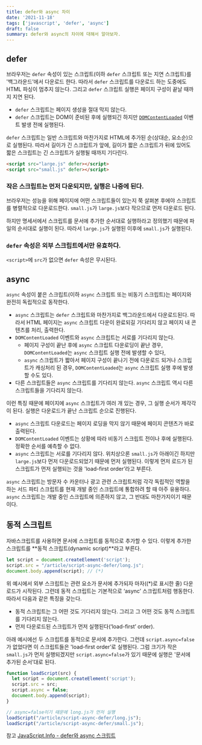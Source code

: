```yaml
---
title: defer와 async 차이
date: '2021-11-18'
tags: ['javascript', 'defer', 'async']
draft: false
summary: defer와 async의 차이에 대해서 알아보자.
---
```


## defer
브라우저는 `defer` 속성이 있는 스크립트(이하 `defer` 스크립트 또는 지연 스크립트)를 '백그라운드’에서 다운로드 한다. 따라서 `defer` 스크립트를 다운로드 하는 도중에도 HTML 파싱이 멈추지 않는다. 그리고 `defer` 스크립트 실행은 페이지 구성이 끝날 때까지 지연 된다.

- `defer` 스크립트는 페이지 생성을 절대 막지 않는다.
- `defer` 스크립트는 DOM이 준비된 후에 실행되긴 하지만 [`DOMContentLoaded`](https://developer.mozilla.org/ko/docs/Web/API/Window/DOMContentLoaded_event) 이벤트 발생 전에 실행된다.

`defer` 스크립트는 일반 스크립트와 마찬가지로 HTML에 추가된 순(상대순, 요소순)으로 실행된다. 따라서 길이가 긴 스크립트가 앞에, 길이가 짧은 스크립트가 뒤에 있어도 짧은 스크립트는 긴 스크립트가 실행될 때까지 기다린다.

```html
<script src="large.js" defer></script>
<script src="small.js" defer></script>
```

### 작은 스크립트는 먼저 다운되지만, 실행은 나중에 된다.
브라우저는 성능을 위해 페이지에 어떤 스크립트들이 있는지 쭉 살펴본 후에야 스크립트를 병렬적으로 다운로드한다. `small.js`가 `large.js`보다 작으므로 먼저 다운로드 된다.

하지만 명세서에서 스크립트를 문서에 추가한 순서대로 실행하라고 정의했기 때문에 파일의 순서대로 실행이 된다. 따라서 `large.js`가 실행된 이후에 `small.js`가 실행된다.

### `defer` 속성은 외부 스크립트에서만 유효하다.
`<script>`에 `src`가 없으면 `defer` 속성은 무시된다.

## async
`async` 속성이 붙은 스크립트(이하 `async` 스크립트 또는 비동기 스크립트)는 페이지와 완전히 독립적으로 동작한다.

- `async` 스크립트는 `defer` 스크립트와 마찬가지로 백그라운드에서 다운로드된다. 따라서 HTML 페이지는 `async` 스크립트 다운이 완료되길 기다리지 않고 페이지 내 콘텐츠를 처리, 출력한다.
- `DOMContentLoaded` 이벤트와 `async` 스크립트는 서로를 기다리지 않는다.
  - 페이지 구성이 끝난 후에 `async` 스크립트 다운로딩이 끝난 경우, `DOMContentLoaded`는 `async` 스크립트 실행 전에 발생할 수 있다,
  - `async` 스크립트가 짧아서 페이지 구성이 끝나기 전에 다운로드 되거나 스크립트가 캐싱처리 된 경우, `DOMContentLoaded`는 `async` 스크립트 실행 후에 발생할 수도 있다.
- 다른 스크립트들은 `async` 스크립트를 기다리지 않는다. `async` 스크립트 역시 다른 스크립트들을 기다리지 않는다.

이런 특징 때문에 페이지에 `async` 스크립트가 여러 개 있는 경우, 그 실행 순서가 제각각이 된다. 실행은 다운로드가 끝난 스크립트 순으로 진행된다.

- `async` 스크립트 다운로드는 페이지 로딩을 막지 않기 때문에 페이지 콘텐츠가 바로 출력된다.
- `DOMContentLoaded` 이벤트는 상황에 따라 비동기 스크립트 전이나 후에 실행된다. 정확한 순서를 예측할 수 없다.
- `async` 스크립트는 서로를 기다리지 않다. 위치상으론 `small.js`가 아래이긴 하지만 `large.js`보다 먼저 다운로드되었기 때문에 먼저 실행된다. 이렇게 먼저 로드가 된 스크립트가 먼저 실행되는 것을 'load-first order’라고 부른다.

`async` 스크립트는 방문자 수 카운터나 광고 관련 스크립트처럼 각각 독립적인 역할을 하는 서드 파티 스크립트를 현재 개발 중인 스크립트에 통합하려 할 때 아주 유용하다. `async` 스크립트는 개발 중인 스크립트에 의존하지 않고, 그 반대도 마찬가지이기 때문이다.

## 동적 스크립트
자바스크립트를 사용하면 문서에 스크립트를 동적으로 추가할 수 있다. 이렇게 추가한 스크립트를 **동적 스크립트(dynamic script)**라고 부른다.

```js
let script = document.createElement('script');
script.src = "/article/script-async-defer/long.js";
document.body.append(script); // (*)
```

위 예시에서 외부 스크립트는 관련 요소가 문서에 추가되자 마자((*)로 표시한 줄) 다운로드가 시작된다. 그런데 동적 스크립트는 기본적으로 ‘async’ 스크립트처럼 행동한다. 따라서 다음과 같은 특징을 갖는다.

- 동적 스크립트는 그 어떤 것도 기다리지 않는다. 그리고 그 어떤 것도 동적 스크립트를 기다리지 않는다.
- 먼저 다운로드된 스크립트가 먼저 실행된다(‘load-first’ order).

아래 예시에선 두 스크립트를 동적으로 문서에 추가한다. 그런데 `script.async=false`가 없었다면 이 스크립트들은 'load-first order’로 실행된다. 그럼 크기가 작은 `small.js`가 먼저 실행되겠지만 `script.async=false`가 있기 때문에 실행은 '문서에 추가된 순서’대로 된다.

```js
function loadScript(src) {
  let script = document.createElement('script');
  script.src = src;
  script.async = false;
  document.body.append(script);
}

// async=false이기 때문에 long.js가 먼저 실행
loadScript("/article/script-async-defer/long.js");
loadScript("/article/script-async-defer/small.js");
```

참고
[JavaScript.Info - defer와 async 스크립트](https://ko.javascript.info/script-async-defer)